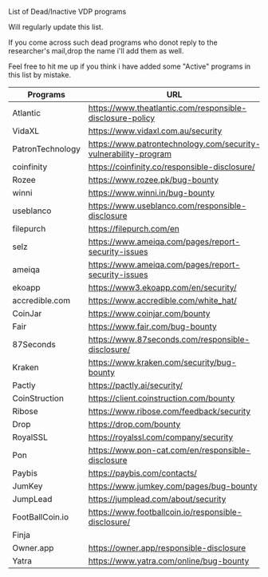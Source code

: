 
List of Dead/Inactive VDP programs 


Will regularly update this list.

If you come across such dead programs who donot reply to the researcher's mail,drop the name i'll add them as well.

Feel free to hit me up if you think i have added some "Active" programs in this list by mistake.

| Programs| URL |
| --- | --- |
|Atlantic| https://www.theatlantic.com/responsible-disclosure-policy |
|VidaXL | https://www.vidaxl.com.au/security|
|PatronTechnology|https://www.patrontechnology.com/security-vulnerability-program|
|coinfinity|https://coinfinity.co/responsible-disclosure/|
|Rozee|https://www.rozee.pk/bug-bounty|
|winni|https://www.winni.in/bug-bounty|
|useblanco|https://www.useblanco.com/responsible-disclosure|
|filepurch|https://filepurch.com/en|
|selz|https://www.ameiqa.com/pages/report-security-issues|
|ameiqa|https://www.ameiqa.com/pages/report-security-issues|
|ekoapp|https://www3.ekoapp.com/en/security/ |
|accredible.com|https://www.accredible.com/white_hat/|
|CoinJar|https://www.coinjar.com/bounty|
|Fair|https://www.fair.com/bug-bounty|
|87Seconds|https://www.87seconds.com/responsible-disclosure/|
|Kraken|https://www.kraken.com/security/bug-bounty |
|Pactly|https://pactly.ai/security/ |
|CoinStruction|https://client.coinstruction.com/bounty |
|Ribose|https://www.ribose.com/feedback/security |
|Drop|https://drop.com/bounty |
|RoyalSSL|https://royalssl.com/company/security |
|Pon|https://www.pon-cat.com/en/responsible-disclosure |
|Paybis|https://paybis.com/contacts/ |
|JumKey|https://www.jumkey.com/pages/bug-bounty |
|JumpLead |https://jumplead.com/about/security|
|FootBallCoin.io|https://www.footballcoin.io/responsible-disclosure/|
|Finja||
|Owner.app|https://owner.app/responsible-disclosure|
|Yatra | https://www.yatra.com/online/bug-bounty |
